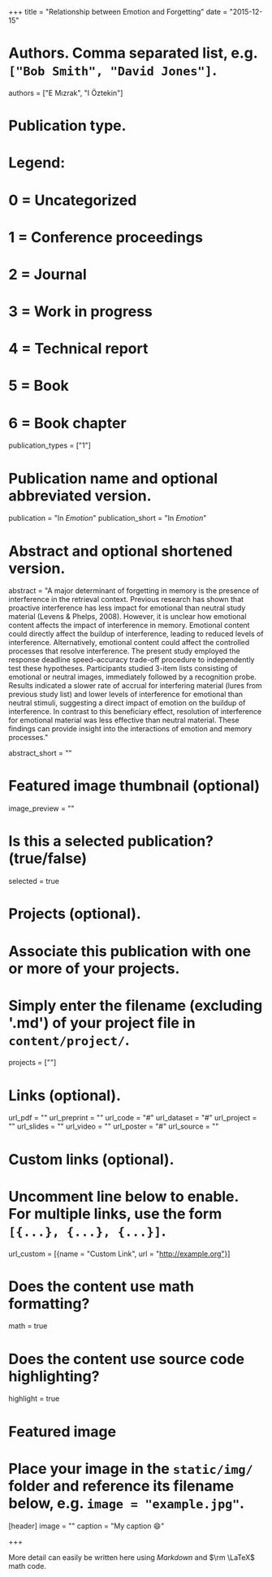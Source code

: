 +++
title = "Relationship between Emotion and Forgetting"
date = "2015-12-15"

# Authors. Comma separated list, e.g. `["Bob Smith", "David Jones"]`.
authors = ["E Mızrak", "I Öztekin"]

# Publication type.
# Legend:
# 0 = Uncategorized
# 1 = Conference proceedings
# 2 = Journal
# 3 = Work in progress
# 4 = Technical report
# 5 = Book
# 6 = Book chapter
publication_types = ["1"]

# Publication name and optional abbreviated version.
publication = "In *Emotion*"
publication_short = "In *Emotion*"

# Abstract and optional shortened version.
abstract = "A major determinant of forgetting in memory is the presence of interference in the retrieval context. Previous research has shown that proactive interference has less impact for emotional than neutral study material (Levens & Phelps, 2008). However, it is unclear how emotional content affects the impact of interference in memory. Emotional content could directly affect the buildup of interference, leading to reduced levels of interference. Alternatively, emotional content could affect the controlled processes that resolve interference. The present study employed the response deadline speed–accuracy trade-off procedure to independently test these hypotheses. Participants studied 3-item lists consisting of emotional or neutral images, immediately followed by a recognition probe. Results indicated a slower rate of accrual for interfering material (lures from previous study list) and lower levels of interference for emotional than neutral stimuli, suggesting a direct impact of emotion on the buildup of interference. In contrast to this beneficiary effect, resolution of interference for emotional material was less effective than neutral material. These findings can provide insight into the interactions of emotion and memory processes."

abstract_short = ""

# Featured image thumbnail (optional)
image_preview = ""

# Is this a selected publication? (true/false)
selected = true

# Projects (optional).
#   Associate this publication with one or more of your projects.
#   Simply enter the filename (excluding '.md') of your project file in `content/project/`.
projects = [""]

# Links (optional).
url_pdf = ""
url_preprint = ""
url_code = "#"
url_dataset = "#"
url_project = ""
url_slides = ""
url_video = ""
url_poster = "#"
url_source = ""

# Custom links (optional).
#   Uncomment line below to enable. For multiple links, use the form `[{...}, {...}, {...}]`.
url_custom = [{name = "Custom Link", url = "http://example.org"}]

# Does the content use math formatting?
math = true

# Does the content use source code highlighting?
highlight = true

# Featured image
# Place your image in the `static/img/` folder and reference its filename below, e.g. `image = "example.jpg"`.
[header]
image = ""
caption = "My caption :smile:"

+++

More detail can easily be written here using *Markdown* and $\rm \LaTeX$ math code.
